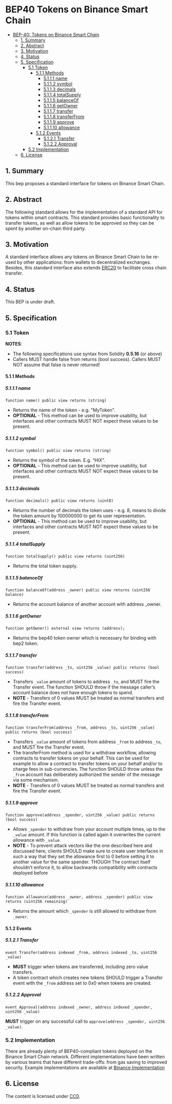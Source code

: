 # BEP40 Tokens on Binance Smart Chain

- [BEP-40: Tokens on Binance Smart Chain](#bep40-tokens-on-binance-smart-chain)
  - [1. Summary](#1--summary)
  - [2. Abstract](#2--abstract)
  - [3. Motivation](#3--motivation)
  - [4. Status](#4--status)
  - [5. Specification](#5--specification)
    - [5.1 Token](#51-token)
      - [5.1.1 Methods](#511-methods)
        - [5.1.1.1 name](#5111-name)
        - [5.1.1.2 symbol](#5112-symbol)
        - [5.1.1.3 decimals](#5113-decimals)
        - [5.1.1.4 totalSupply](#5114-totalsupply)
        - [5.1.1.5 balanceOf](#5115-balanceof)
        - [5.1.1.6 getOwner](#5116-getowner)
        - [5.1.1.7 transfer](#5117-transfer)
        - [5.1.1.8 transferFrom](#5118-transferfrom)
        - [5.1.1.9 approve](#5119-approve)
        - [5.1.1.10 allowance](#51110-allowance)
      - [5.1.2 Events](#512-events)
        - [5.1.2.1 Transfer](#5121-transfer)
        - [5.1.2.2 Approval](#5122-approval)
    - [5.2 Implementation](#52-implementation)
  - [6. License](#6-license)

## 1.  Summary
This bep proposes a standard interface for tokens on Binance Smart Chain. 

## 2.  Abstract
The following standard allows for the implementation of a standard API for tokens within smart contracts. This standard provides basic functionality to transfer tokens, as well as allow tokens to be approved so they can be spent by another on-chain third party.

## 3.  Motivation
A standard interface allows any tokens on Binance Smart Chain to be re-used by other applications: from wallets to decentralized exchanges. Besides, this standard interface also extends [ERC20](https://eips.ethereum.org/EIPS/eip-20) to facilitate cross chain transfer.

## 4.  Status
This BEP is under draft.

## 5.  Specification

### 5.1 Token

**NOTES**:
- The following specifications use syntax from Solidity **0.5.16** (or above)
- Callers MUST handle false from returns (bool success). Callers MUST NOT assume that false is never returned!

####  5.1.1 Methods

##### 5.1.1.1 name
```
function name() public view returns (string)
```
* Returns the name of the token - e.g. "MyToken".
* **OPTIONAL** - This method can be used to improve usability, but interfaces and other contracts MUST NOT expect these values to be present.

##### 5.1.1.2 symbol
```
function symbol() public view returns (string)
```
- Returns the symbol of the token. E.g. “HIX”.
- **OPTIONAL** - This method can be used to improve usability, but interfaces and other contracts MUST NOT expect these values to be present.

##### 5.1.1.3 decimals
```
function decimals() public view returns (uint8)
```
- Returns the number of decimals the token uses - e.g. 8, means to divide the token amount by 100000000 to get its user representation.
- **OPTIONAL** - This method can be used to improve usability, but interfaces and other contracts MUST NOT expect these values to be present.

##### 5.1.1.4 totalSupply
```
function totalSupply() public view returns (uint256)
```
- Returns the total token supply.

##### 5.1.1.5 balanceOf
```
function balanceOf(address _owner) public view returns (uint256 balance)
```
- Returns the account balance of another account with address _owner.

##### 5.1.1.6 getOwner
```
function getOwner() external view returns (address);
```
- Returns the bep40 token owner which is necessary for binding with bep2 token.

##### 5.1.1.7 transfer
```
function transfer(address _to, uint256 _value) public returns (bool success)
```
- Transfers `_value` amount of tokens to address `_to`, and MUST fire the Transfer event. The function SHOULD throw if the message caller’s account balance does not have enough tokens to spend.
- **NOTE** - Transfers of 0 values MUST be treated as normal transfers and fire the Transfer event.

##### 5.1.1.8 transferFrom
```
function transferFrom(address _from, address _to, uint256 _value) public returns (bool success)
```
- Transfers `_value` amount of tokens from address `_from` to address `_to`, and MUST fire the Transfer event.
- The transferFrom method is used for a withdraw workflow, allowing contracts to transfer tokens on your behalf. This can be used for example to allow a contract to transfer tokens on your behalf and/or to charge fees in sub-currencies. The function SHOULD throw unless the `_from` account has deliberately authorized the sender of the message via some mechanism.
- **NOTE** - Transfers of 0 values MUST be treated as normal transfers and fire the Transfer event.

##### 5.1.1.9 approve
```
function approve(address _spender, uint256 _value) public returns (bool success)
```
- Allows `_spender` to withdraw from your account multiple times, up to the `_value` amount. If this function is called again it overwrites the current allowance with `_value`.
- **NOTE** - To prevent attack vectors like the one described here and discussed here, clients SHOULD make sure to create user interfaces in such a way that they set the allowance first to 0 before setting it to another value for the same spender. THOUGH The contract itself shouldn’t enforce it, to allow backwards compatibility with contracts deployed before

##### 5.1.1.10 allowance
```
function allowance(address _owner, address _spender) public view returns (uint256 remaining)
```
- Returns the amount which `_spender` is still allowed to withdraw from `_owner`.

#### 5.1.2 Events

##### 5.1.2.1 Transfer
```
event Transfer(address indexed _from, address indexed _to, uint256 _value)
```
- **MUST** trigger when tokens are transferred, including zero value transfers.
- A token contract which creates new tokens SHOULD trigger a Transfer event with the `_from` address set to 0x0 when tokens are created.

##### 5.1.2.2 Approval
```
event Approval(address indexed _owner, address indexed _spender, uint256 _value)
```
**MUST** trigger on any successful call to `approve(address _spender, uint256 _value)`.

### 5.2 Implementation

There are already plenty of BEP40-compliant tokens deployed on the Binance Smart Chain network. Different implementations have been written by various teams that have different trade-offs: from gas saving to improved security.
Example implementations are available at [Binance Implementation](https://github.com/binance-chain/bsc-genesis-contract/blob/master/contracts/bep2e_template/BEP2EToken.template)

## 6. License
   
The content is licensed under [CC0](https://creativecommons.org/publicdomain/zero/1.0/).


